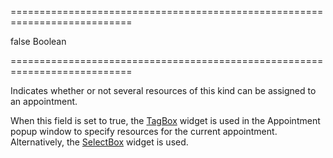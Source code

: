 ===========================================================================
<!--default-->false<!--/default-->
<!--type-->Boolean<!--/type-->
===========================================================================

<!--shortDescription-->
Indicates whether or not several resources of this kind can be assigned to an appointment.
<!--/shortDescription-->

<!--fullDescription-->
When this field is set to true, the [TagBox](/Documentation/ApiReference/UI_Widgets/dxTagBox/) widget is used in the Appointment popup window to specify resources for the current appointment. Alternatively, the [SelectBox](/Documentation/ApiReference/UI_Widgets/dxSelectBox/) widget is used.


<!--/fullDescription-->